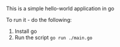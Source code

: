 This is a simple hello-world application in go

To run it - do the following:
1. Install go
2. Run the script `go run ./main.go`
